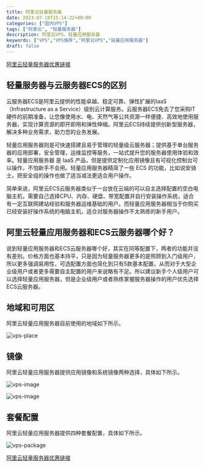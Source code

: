```yaml
---
title: 阿里云轻量服务器
date: 2023-07-16T15:14:22+08:00
categories: ["国内VPS"]
tags: ["阿里云", "轻量服务器"]
description: 阿里云VPS，轻量应用服务器
keywords: ["VPS","VPS推荐","阿里云VPS","轻量应用服务器"]
draft: false
---
```


[阿里云轻量服务器优惠链接](https://www.aliyun.com/product/swas?scm=20140722.M_4691655._.V_1&source=5176.11533457&userCode=rhbbq4qp)

## 轻量服务器与云服务器ECS的区别

云服务器ECS是阿里云提供的性能卓越、稳定可靠、弹性扩展的IaaS（Infrastructure as a Service）级别云计算服务。云服务器ECS免去了您采购IT硬件的前期准备，让您像使用水、电、天然气等公共资源一样便捷、高效地使用服务器，实现计算资源的即开即用和弹性伸缩。阿里云ECS持续提供创新型服务器，解决多种业务需求，助力您的业务发展。

轻量应用服务器则是可快速搭建且易于管理的轻量级云服务器；提供基于单台服务器的应用部署，安全管理，运维监控等服务，一站式提升您的服务器使用体验和效率。轻量应用服务器 是 IaaS 产品，但是提供定制化应用镜像且有可视化控制台可以操作，不怕新手不会用。轻量应用服务器精简了一些 ECS 的功能，比如说安骑士。把安全组的操作也做了适当减法更适合用户操作。

简单来说，阿里云ECS云服务器类似于一台放在云端的可以自主选择配置的空白电脑主机，需要自己选择CPU、内存、硬盘、带宽配置并自行安装操作系统，适合有一定互联网建站经验和服务器运维基础的用户。而轻量应用服务器相当于你购买已经安装好操作系统的电脑主机，适合对服务器操作不太熟练的新手用户。

## 阿里云轻量应用服务器和ECS云服务器哪个好？

说到轻量应用服务器和ECS云服务器哪个好，其实在同等配置下，两者的功能并没有差别。价格方面也基本持平，只是因为轻量服务器更多的是照顾到入门级用户，所以更多强调易用性，可选配置方面也简化到只有5款基本配置，从而对于大型企业级用户或者更多需要自主配置的用户来说略有不足。所以建议新手个人级用户可以选择轻量应用服务器，但是企业级用户或者熟练掌握服务器操作的用户优先选择ECS云服务器。

## 地域和可用区

阿里云轻量应用服务器目前使用的地域如下所示。

![vps-place](/images/aliyun-app-vps/1689507769978.jpg)

## 镜像

阿里云轻量应用服务器提供应用镜像和系统镜像两种选择，具体如下所示。

![vps-image](/images/aliyun-app-vps/1689508106083.jpg)

![vps-image](/images/aliyun-app-vps/1689508132136.jpg)


## 套餐配置

阿里云轻量应用服务器提供四种套餐配置，具体如下所示。

![vps-package](/images/aliyun-app-vps/1689508161421.jpg)

[阿里云轻量服务器优惠链接](https://www.aliyun.com/product/swas?scm=20140722.M_4691655._.V_1&source=5176.11533457&userCode=rhbbq4qp)